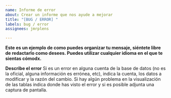 ```yaml
---
name: Informe de error
about: Crear un informe que nos ayude a mejorar
title: "[BUG / ERROR] "
labels: bug / error
assignees: jmrplens

---
```


**Este es un ejemplo de como puedes organizar tu mensaje, siéntete libre de redactarlo como desees. Puedes utilizar cualquier idioma en el que te sientas cómodx.**

**Describe el error**
Si es un error en alguna cuenta de la base de datos (no es la oficial, alguna información es errónea, etc), indica la cuenta, los datos a modificar y la razón del cambio. Si hay algún problema en la visualización de las tablas indica donde has visto el error y si es posible adjunta una captura de pantalla.
